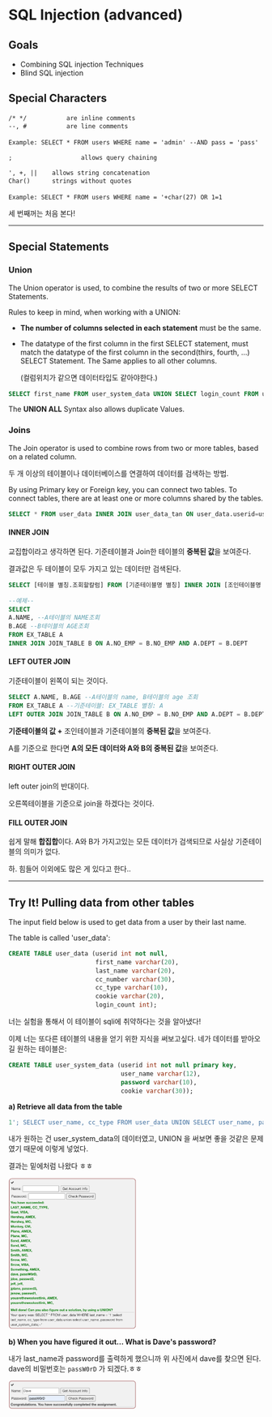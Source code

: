 # SQL Injection (advanced)

## Goals

- Combining SQL injection Techniques
- Blind SQL injection

## Special Characters

```
/* */			are inline comments
--, #			are line comments

Example: SELECT * FROM users WHERE name = 'admin' --AND pass = 'pass'
```

```
;					allows query chaining
```

```
', +, ||	allows string concatenation
Char()		strings without quotes

Example: SELECT * FROM users WHERE name = '+char(27) OR 1=1
```

세 번째꺼는 처음 본다!

------

## Special Statements

### Union

The Union operator is used, to combine the results of two or more SELECT Statements.

Rules to keep in mind, when working with a UNION:

- **The number of columns selected in each statement** must be the same.

- The datatype of the first column in the first SELECT statement, must match the datatype of the first column in the second(thirs, fourth, ...) SELECT Statement. The Same applies to all other columns.

  (컬럼위치가 같으면 데이터타입도 같아야한다.)

```sql
SELECT first_name FROM user_system_data UNION SELECT login_count FROM user_data;
```

The **UNION ALL** Syntax also allows duplicate Values.

### Joins

The Join operator is used to combine rows from two or more tables, based  on a related column.

두 개 이상의 테이블이나 데이터베이스를 연결하여 데이터를 검색하는 방법.

By using Primary key or Foreign key, you can connect two tables. To connect tables, there are at least one or more columns shared by the tables.

```sql
SELECT * FROM user_data INNER JOIN user_data_tan ON user_data.userid=user_data_tan.userid;
```

#### INNER JOIN

교집합이라고 생각하면 된다. 기준테이블과 Join한 테이블의 **중복된 값**을 보여준다.

결과값은 두 테이블이 모두 가지고 있는 데이터만 검색된다.

```sql
SELECT [테이블 별칭.조회할칼럼] FROM [기준테이블명 별칭] INNER JOIN [조인테이블명 별칭] ON [기준테이블명.기준키] = [조인테이블명.기준키]
```

```sql
--예제--
SELECT
A.NAME, --A테이블의 NAME조회
B.AGE --B테이블의 AGE조회
FROM EX_TABLE A
INNER JOIN JOIN_TABLE B ON A.NO_EMP = B.NO_EMP AND A.DEPT = B.DEPT
```

#### LEFT OUTER JOIN

기준테이블이 왼쪽이 되는 것이다.

```SQL
SELECT A.NAME, B.AGE --A테이블의 name, B테이블의 age 조회
FROM EX_TABLE A --기준테이블: EX_TABLE 별칭: A
LEFT OUTER JOIN JOIN_TABLE B ON A.NO_EMP = B.NO_EMP AND A.DEPT = B.DEPT
```

**기준테이블의 값 +** 조인테이블과 기준테이블의 **중복된 값**을 보여준다.

A를 기준으로 한다면 **A의 모든 데이터와 A와 B의 중복된 값**을 보여준다.

#### RIGHT OUTER JOIN

left outer join의 반대이다.

오른쪽테이블을 기준으로 join을 하겠다는 것이다.

#### FILL OUTER JOIN

쉽게 말해 **합집합**이다. A와 B가 가지고있는 모든 데이터가 검색되므로 사실상 기준테이블의 의미가 없다.

하. 힘들어 이외에도 많은 게 있다고 한다..

------

## Try It! Pulling data from other tables

The input field below is used to get data from a user by their last name.

The table is called 'user_data':

```sql
CREATE TABLE user_data (userid int not null,
                        first_name varchar(20),
                        last_name varchar(20),
                        cc_number varchar(30),
                        cc_type varchar(10),
                        cookie varchar(20),
                        login_count int);
```

너는 실험을 통해서 이 테이블이 sqli에 취약하다는 것을 알아냈다!

이제 너는 또다른 테이블의 내용을 얻기 위한 지식을 써보고싶다. 네가 데이터를 받아오길 원하는 테이블은:

```sql
CREATE TABLE user_system_data (userid int not null primary key,
			                   user_name varchar(12),
			                   password varchar(10),
			                   cookie varchar(30));
```

**a) Retrieve all data from the table**

```sql
1'; SELECT user_name, cc_type FROM user_data UNION SELECT user_name, password FROM user_system_data;--
```

내가 원하는 건 user_system_data의 데이터였고, UNION 을 써보면 좋을 것같은 문제였기 때문에 이렇게 넣었다.

결과는 밑에처럼 나왔다 ㅎㅎ

<img src="./img/sqliAdvancedUnion2.png" width="50%">

**b) When you have figured it out... What is Dave's password?**

내가 last_name과 password를 출력하게 했으니까 위 사진에서 dave를 찾으면 된다. dave의 비밀번호는 `passW0rD` 가 되겠다.ㅎㅎ

<img src="./img/sqliAdvancedUnion1.png" width="50%">

